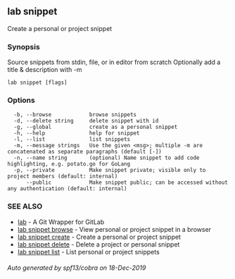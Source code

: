 ## lab snippet

Create a personal or project snippet

### Synopsis


Source snippets from stdin, file, or in editor from scratch
Optionally add a title & description with -m

```
lab snippet [flags]
```

### Options

```
  -b, --browse            browse snippets
  -d, --delete string     delete snippet with id
  -g, --global            create as a personal snippet
  -h, --help              help for snippet
  -l, --list              list snippets
  -m, --message strings   Use the given <msg>; multiple -m are concatenated as separate paragraphs (default [-])
  -n, --name string       (optional) Name snippet to add code highlighting, e.g. potato.go for GoLang
  -p, --private           Make snippet private; visible only to project members (default: internal)
      --public            Make snippet public; can be accessed without any authentication (default: internal)
```

### SEE ALSO

* [lab](index.md)	 - A Git Wrapper for GitLab
* [lab snippet browse](lab_snippet_browse.md)	 - View personal or project snippet in a browser
* [lab snippet create](lab_snippet_create.md)	 - Create a personal or project snippet
* [lab snippet delete](lab_snippet_delete.md)	 - Delete a project or personal snippet
* [lab snippet list](lab_snippet_list.md)	 - List personal or project snippets

###### Auto generated by spf13/cobra on 18-Dec-2019
